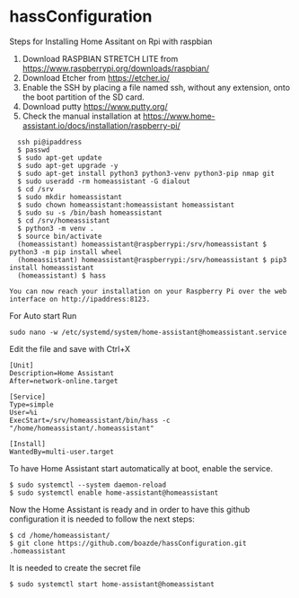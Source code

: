 # hassConfiguration

Steps for Installing Home Assitant on Rpi with raspbian
1. Download RASPBIAN STRETCH LITE from https://www.raspberrypi.org/downloads/raspbian/
2. Download Etcher from https://etcher.io/
3. Enable the SSH by placing a file named ssh, without any extension, onto the boot partition of the SD card.
4. Download putty  https://www.putty.org/
5. Check the manual installation at https://www.home-assistant.io/docs/installation/raspberry-pi/
```
  ssh pi@ipaddress
  $ passwd
  $ sudo apt-get update
  $ sudo apt-get upgrade -y
  $ sudo apt-get install python3 python3-venv python3-pip nmap git 
  $ sudo useradd -rm homeassistant -G dialout
  $ cd /srv
  $ sudo mkdir homeassistant
  $ sudo chown homeassistant:homeassistant homeassistant
  $ sudo su -s /bin/bash homeassistant
  $ cd /srv/homeassistant
  $ python3 -m venv .
  $ source bin/activate
  (homeassistant) homeassistant@raspberrypi:/srv/homeassistant $ python3 -m pip install wheel
  (homeassistant) homeassistant@raspberrypi:/srv/homeassistant $ pip3 install homeassistant
  (homeassistant) $ hass
```
    You can now reach your installation on your Raspberry Pi over the web interface on http://ipaddress:8123.
  
  For Auto start Run 
  ```
  sudo nano -w /etc/systemd/system/home-assistant@homeassistant.service
  ```
  
  Edit the file and save with Ctrl+X

    [Unit]
    Description=Home Assistant
    After=network-online.target

    [Service]
    Type=simple
    User=%i
    ExecStart=/srv/homeassistant/bin/hass -c "/home/homeassistant/.homeassistant"

    [Install]
    WantedBy=multi-user.target
    
To have Home Assistant start automatically at boot, enable the service.

```
$ sudo systemctl --system daemon-reload
$ sudo systemctl enable home-assistant@homeassistant
```

Now the Home Assistant is ready and in order to have this github configuration it is needed to follow the next steps:
```
$ cd /home/homeassistant/
$ git clone https://github.com/boazde/hassConfiguration.git .homeassistant
```
It is needed to create the secret file 
```
$ sudo systemctl start home-assistant@homeassistant

```


